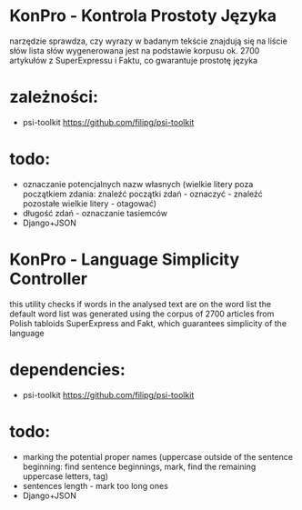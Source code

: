 # KonPro - Kontrola Prostoty Języka
narzędzie sprawdza, czy wyrazy w badanym tekście znajdują się na liście słów
lista słów wygenerowana jest na podstawie korpusu ok. 2700 artykułów z SuperExpressu i Faktu, co gwarantuje prostotę języka
# zależności: 
- psi-toolkit https://github.com/filipg/psi-toolkit
# todo: 
- oznaczanie potencjalnych nazw własnych (wielkie litery poza początkiem zdania: znaleźć początki zdań - oznaczyć - znaleźć pozostałe wielkie litery - otagować)
- długość zdań - oznaczanie tasiemców
- Django+JSON

# KonPro - Language Simplicity Controller
this utility checks if words in the analysed text are on the word list
the default word list was generated using the corpus of 2700 articles from Polish tabloids SuperExpress and Fakt, which guarantees simplicity of the language
# dependencies: 
- psi-toolkit https://github.com/filipg/psi-toolkit
# todo: 
- marking the potential proper names (uppercase outside of the sentence beginning: find sentence beginnings, mark, find  the remaining uppercase letters, tag)
- sentences length - mark too long ones
- Django+JSON
